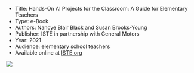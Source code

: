 * Title: Hands-On AI Projects for the Classroom: A Guide for Elementary Teachers
* Type: e-Book
* Authors: Nancye Blair Black and Susan Brooks-Young
* Publisher: ISTE in partnership with General Motors
* Year: 2021
* Audience: elementary school teachers
* Available online at [ISTE.org](https://cdn.iste.org/www-root/Libraries/Documents%20%26%20Files/Artificial%20Intelligence/AIGDK5_1120.pdf)



![](https://github.com/touretzkyds/ai4k12/master/raw/images/hands-on-ai-projects.png)
